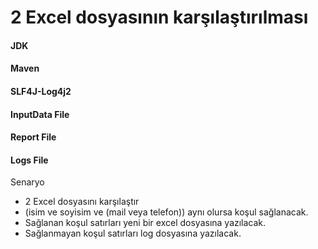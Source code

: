 # 2 Excel dosyasının karşılaştırılması
#### JDK
#### Maven
#### SLF4J-Log4j2
#### InputData File
#### Report File
#### Logs File

Senaryo
- 2 Excel dosyasını karşılaştır 
- (isim ve soyisim ve (mail veya telefon)) aynı olursa koşul sağlanacak.
- Sağlanan koşul satırları yeni bir excel dosyasına yazılacak.
- Sağlanmayan koşul satırları log dosyasına yazılacak.







